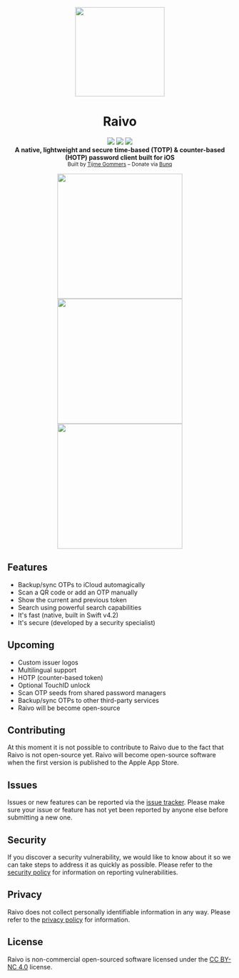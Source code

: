 <p align="center">
    <img src="https://raw.githubusercontent.com/tijme/raivo/master/Assets/app-icon.png" width="200"/>
</p>
<h1 align="center">Raivo</h1>
<p align="center">
    <a href="https://github.com/tijme/raivo/blob/master/LICENSE.md"><img src="https://raw.finnwea.com/shield/?firstText=License&secondText=CC%20BY-NC%204.0" /></a>
    <a href="https://itunes.apple.com/"><img src="https://raw.finnwea.com/shield/?firstText=Platform&secondText=iOS%20(10%20or%20higher)" /></a>
    <a href="https://github.com/tijme/raivo/releases"><img src="https://raw.finnwea.com/shield/?typeKey=SemverVersion&typeValue1=raivo&typeValue2=master&typeValue4=Beta&cache=1"></a>
    <br/>
    <b>A native, lightweight and secure time-based (TOTP) & counter-based (HOTP) password client built for iOS</b>
    <br/>
    <sup>Built by <a href="https://www.linkedin.com/in/tijme/">Tijme Gommers</a> – Donate via <a href="https://bunq.me/tijme/0/Raivo;%20A%20native,%20lightweight%20and%20secure%20one-time-password%20(OTP)%20client%20built%20for%20iOS.">Bunq</a></sup>
    <br/>
</p>

<p align="center">
    <img src="https://github.com/tijme/raivo/raw/master/.github/preview_left.png" width="280">
    <img src="https://github.com/tijme/raivo/raw/master/.github/preview_middle.png" width="280">
    <img src="https://github.com/tijme/raivo/raw/master/.github/preview_right.png" width="280">
</p>

## Features

* Backup/sync OTPs to iCloud automagically
* Scan a QR code or add an OTP manually
* Show the current and previous token
* Search using powerful search capabilities
* It's fast (native, built in Swift v4.2)
* It's secure (developed by a security specialist)

## Upcoming

* Custom issuer logos
* Multilingual support
* HOTP (counter-based token)
* Optional TouchID unlock
* Scan OTP seeds from shared password managers
* Backup/sync OTPs to other third-party services
* Raivo will be become open-source

## Contributing

At this moment it is not possible to contribute to Raivo due to the fact that Raivo is not open-source yet. Raivo will become open-source software when the first version is published to the Apple App Store.

## Issues

Issues or new features can be reported via the [issue tracker](https://github.com/tijme/raivo/issues). Please make sure your issue or feature has not yet been reported by anyone else before submitting a new one.

## Security

If you discover a security vulnerability, we would like to know about it so we can take steps to address it as quickly as possible. Please refer to the [security policy](https://github.com/tijme/raivo/blob/master/SECURITY.md) for information on reporting vulnerabilities.

## Privacy

Raivo does not collect personally identifiable information in any way. Please refer to the [privacy policy](https://github.com/tijme/raivo/blob/master/PRIVACY.md) for information.

## License

Raivo is non-commercial open-sourced software licensed under the [CC BY-NC 4.0](https://github.com/tijme/raivo/blob/master/LICENSE.md) license.
